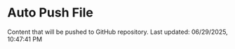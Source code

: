 # Auto Push File

Content that will be pushed to GitHub repository.
Last updated: 06/29/2025, 10:47:41 PM